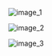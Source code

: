 
![image_1](https://github.com/user-attachments/assets/6eca1b9b-c00b-4295-87a5-7b5b759c6281)

![image_2](https://github.com/user-attachments/assets/d95e6501-b277-462f-8284-035892b026fd)

![image_3](https://github.com/user-attachments/assets/09fbf772-c2b3-4997-9608-9d30807f5300)

